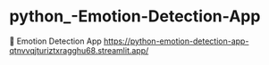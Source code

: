 # python_-Emotion-Detection-App
🧠 Emotion Detection App
https://python-emotion-detection-app-qtnvvqjturiztxragghu68.streamlit.app/

